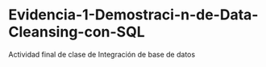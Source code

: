 # Evidencia-1-Demostraci-n-de-Data-Cleansing-con-SQL
Actividad final de clase de Integración de base de datos
